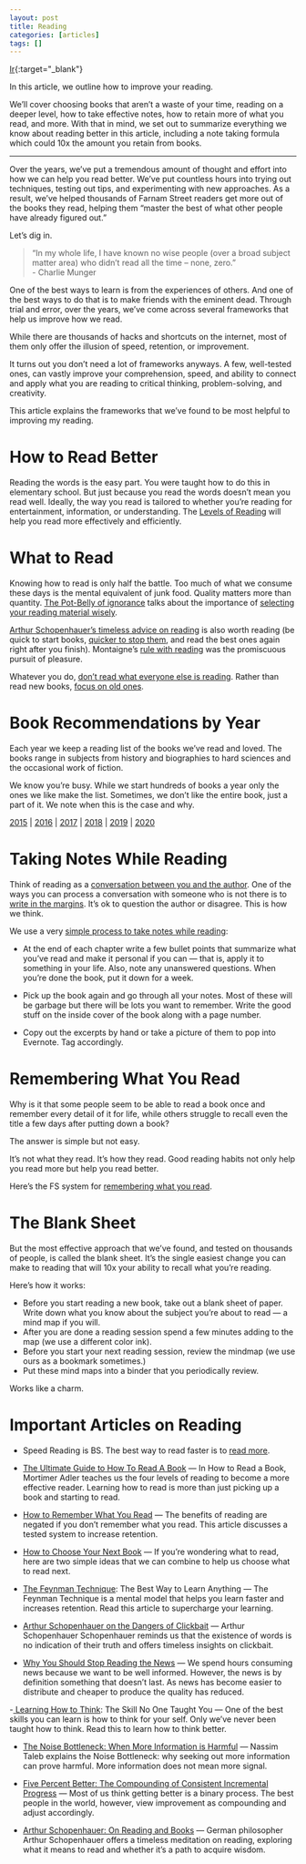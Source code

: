 ```yaml
---
layout: post
title: Reading
categories: [articles]
tags: []
---
```


[Ir](https://fs.blog/reading/){:target="_blank"}

In this article, we outline how to improve your reading.

We’ll cover choosing books that aren’t a waste of your time, reading on a deeper level, how to take effective notes, how to retain more of what you read, and more. With that in mind, we set out to summarize everything we know about reading better in this article, including a note taking formula which could 10x the amount you retain from books.

***

Over the years, we’ve put a tremendous amount of thought and effort into how we can help you read better. We’ve put countless hours into trying out techniques, testing out tips, and experimenting with new approaches. As a result, we’ve helped thousands of Farnam Street readers get more out of the books they read, helping them “master the best of what other people have already figured out.”

Let’s dig in.

<!--more-->

> “In my whole life, I have known no wise people (over a broad subject matter area) who didn’t read all the time – none, zero.”  <br/> \- Charlie Munger

One of the best ways to learn is from the experiences of others. And one of the best ways to do that is to make friends with the eminent dead. Through trial and error, over the years, we’ve come across several frameworks that help us improve how we read.

While there are thousands of hacks and shortcuts on the internet, most of them only offer the illusion of speed, retention, or improvement.

It turns out you don’t need a lot of frameworks anyways. A few, well-tested ones, can vastly improve your comprehension, speed, and ability to connect and apply what you are reading to critical thinking, problem-solving, and creativity.

This article explains the frameworks that we’ve found to be most helpful to improving my reading.

# How to Read Better

Reading the words is the easy part. You were taught how to do this in elementary school. But just because you read the words doesn’t mean you read well. Ideally, the way you read is tailored to whether you’re reading for entertainment, information, or understanding. The [Levels of Reading](https://fs.blog/how-to-read-a-book/) will help you read more effectively and efficiently.

# What to Read

Knowing how to read is only half the battle. Too much of what we consume these days is the mental equivalent of junk food. Quality matters more than quantity. [The Pot-Belly of ignorance](https://medium.com/personal-growth/what-you-spend-time-reading-changes-your-brain-ee2ab4f2aa17) talks about the importance of [selecting your reading material wisely](https://fs.blog/2013/08/choose-your-next-book/).

[Arthur Schopenhauer’s timeless advice on reading](https://fs.blog/2015/08/schopenhauer-on-reading/) is also worth reading (be quick to start books, [quicker to stop them](https://fs.blog/2017/09/shouldnt-slog-books/), and read the best ones again right after you finish). Montaigne’s [rule with reading](https://fs.blog/2016/01/what-did-montaigne-like-to-read/) was the promiscuous pursuit of pleasure.

Whatever you do, [don’t read what everyone else is reading](https://fs.blog/2013/04/reading-what-everyone-else-is-reading/). Rather than read new books, [focus on old ones](https://fs.blog/2012/06/c-s-lewis-on-reading-old-books/).

# Book Recommendations by Year

Each year we keep a reading list of the books we’ve read and loved. The books range in subjects from history and biographies to hard sciences and the occasional work of fiction.

We know you’re busy. While we start hundreds of books a year only the ones we like make the list. Sometimes, we don’t like the entire book, just a part of it. We note when this is the case and why.

[2015](https://fs.blog/reading-2015/) | [2016](https://fs.blog/reading-2016/) | [2017](https://fs.blog/reading-2017/) | [2018](https://fs.blog/reading-2018/) | [2019](https://fs.blog/reading-2019/) | [2020](https://fs.blog/reading-2020/)

# Taking Notes While Reading

Think of reading as a [conversation between you and the author](https://fs.blog/2015/05/reading-a-book-is-a-conversation/). One of the ways you can process a conversation with someone who is not there is to [write in the margins](https://fs.blog/2015/01/marginalia/). It’s ok to question the author or disagree. This is how we think.

We use a very [simple process to take notes while reading](https://fs.blog/2013/11/taking-notes-while-reading/):

- At the end of each chapter write a few bullet points that summarize what you’ve read and make it personal if you can — that is, apply it to something in your life. Also, note any unanswered questions. When you’re done the book, put it down for a week.

- Pick up the book again and go through all your notes. Most of these will be garbage but there will be lots you want to remember. Write the good stuff on the inside cover of the book along with a page number. 

- Copy out the excerpts by hand or take a picture of them to pop into Evernote. Tag accordingly.

# Remembering What You Read

Why is it that some people seem to be able to read a book once and remember every detail of it for life, while others struggle to recall even the title a few days after putting down a book?

The answer is simple but not easy.

It’s not what they read. It’s how they read. Good reading habits not only help you read more but help you read better.

Here’s the FS system for [remembering what you read](https://fs.blog/2017/10/how-to-remember-what-you-read/).

# The Blank Sheet

But the most effective approach that we’ve found, and tested on thousands of people, is called the blank sheet. It’s the single easiest change you can make to reading that will 10x your ability to recall what you’re reading.

Here’s how it works:

- Before you start reading a new book, take out a blank sheet of paper. Write down what you know about the subject you’re about to read — a mind map if you will.
- After you are done a reading session spend a few minutes adding to the map (we use a different color ink).
- Before you start your next reading session, review the mindmap (we use ours as a bookmark sometimes.)
- Put these mind maps into a binder that you periodically review.

Works like a charm.

# Important Articles on Reading

- Speed Reading is BS. The best way to read faster is to [read more](https://medium.com/the-mission/speed-reading-is-bullshit-f5acbee7f59e).

- [The Ultimate Guide to How To Read A Book](https://fs.blog/how-to-read-a-book/) — In How to Read a Book, Mortimer Adler teaches us the four levels of reading to become a more effective reader. Learning how to read is more than just picking up a book and starting to read.

- [How to Remember What You Read](https://fs.blog/2017/10/how-to-remember-what-you-read/) — The benefits of reading are negated if you don’t remember what you read. This article discusses a tested system to increase retention.

- [How to Choose Your Next Book](https://fs.blog/2013/08/choose-your-next-book/) — If you’re wondering what to read, here are two simple ideas that we can combine to help us choose what to read next.

- [The Feynman Technique](https://fs.blog/2012/04/feynman-technique/): The Best Way to Learn Anything — The Feynman Technique is a mental model that helps you learn faster and increases retention. Read this article to supercharge your learning.

- [Arthur Schopenhauer on the Dangers of Clickbait](https://fs.blog/2017/01/schopenhauer-dangers-clickbate/) — Arthur Schopenhauer Schopenhauer reminds us that the existence of words is no indication of their truth and offers timeless insights on clickbait.

- [Why You Should Stop Reading the News](https://fs.blog/2013/12/stop-reading-news/) — We spend hours consuming news because we want to be well informed. However, the news is by definition something that doesn’t last. As news has become easier to distribute and cheaper to produce the quality has reduced.

-[ Learning How to Think](https://fs.blog/2015/08/how-to-think/): The Skill No One Taught You — One of the best skills you can learn is how to think for your self. Only we’ve never been taught how to think. Read this to learn how to think better.

- [The Noise Bottleneck: When More Information is Harmful](https://fs.blog/2012/05/noise-and-signal-nassim-taleb/) — Nassim Taleb explains the Noise Bottleneck: why seeking out more information can prove harmful. More information does not mean more signal.

- [Five Percent Better: The Compounding of Consistent Incremental Progress](https://fs.blog/2016/03/five-percent-better/) — Most of us think getting better is a binary process. The best people in the world, however, view improvement as compounding and adjust accordingly.

- [Arthur Schopenhauer: On Reading and Books](https://fs.blog/2015/08/schopenhauer-on-reading/) — German philosopher Arthur Schopenhauer offers a timeless meditation on reading, exploring what it means to read and whether it’s a path to acquire wisdom.
